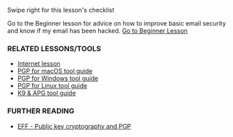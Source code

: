[Title]: # (What now?)
[Difficulty]: # (Advanced)
[Order]: # (5)

Swipe right for this lesson's checklist

Go to the Beginner lesson for advice on how to improve basic email security and know if my email has been hacked.
[Go to Beginner Lesson](umbrella://lesson/email/0)

### RELATED LESSONS/TOOLS

*   [Internet lesson](umbrella://lesson/the-internet)
*   [PGP for macOS tool guide](umbrella://lesson/pgp-for-mac-os-x)
*   [PGP for Windows tool guide](umbrella://lesson/pgp-for-windows)
*   [PGP for Linux tool guide](umbrella://lesson/pgp-for-linux)
*   [K9 & APG tool guide](umbrella://lesson/k9-&-apg)

### FURTHER READING

*   [EFF - Public key cryptography and PGP](https://ssd.eff.org/en/module/introduction-public-key-cryptography-and-pgp)
